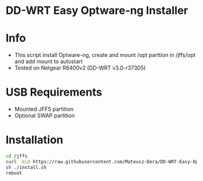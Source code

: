 # DD-WRT Easy Optware-ng Installer

# Info
  - This script install Optware-ng, create and mount /opt parttion in /jffs/opt and add mount to autostart
  - Tested on Netgear R6400v2 (DD-WRT v3.0-r37305)

# USB Requirements
 - Mounted JFFS partition
 - Optional SWAP partition

# Installation
```sh
cd /jffs
curl -kLO https://raw.githubusercontent.com/Mateusz-Dera/DD-WRT-Easy-Optware-ng-Installer/DD-WRT-v3.0-r37305/install.sh
sh ./install.sh
reboot
```
